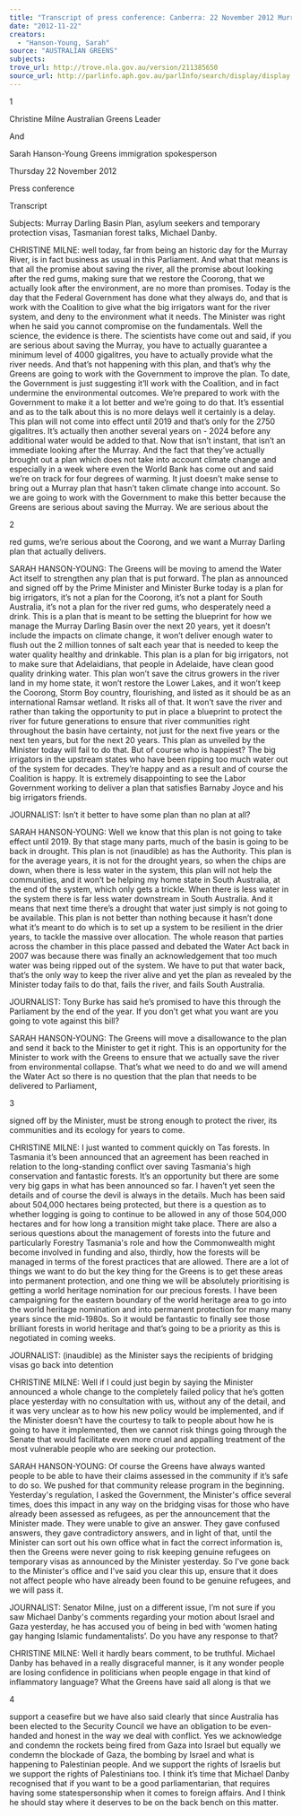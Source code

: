 ```yaml
---
title: "Transcript of press conference: Canberra: 22 November 2012 Murray Darling Basin Plan; asylum seekers and temporary protection visas; Tasmanian forest talks; and inflammatory comments from Michael Danby."
date: "2012-11-22"
creators:
  - "Hanson-Young, Sarah"
source: "AUSTRALIAN GREENS"
subjects:
trove_url: http://trove.nla.gov.au/version/211385650
source_url: http://parlinfo.aph.gov.au/parlInfo/search/display/display.w3p;query=Id%3A%22media/pressrel/2062882%22
---
```


 1 

 

 

 

 

 Christine Milne   Australian Greens Leader   

 And    

 Sarah Hanson-Young  Greens immigration spokesperson    

 

 Thursday 22 November 2012   

 Press conference    

 Transcript   

 Subjects:  Murray Darling Basin Plan, asylum seekers and temporary protection visas, Tasmanian  forest talks, Michael Danby. 

 CHRISTINE MILNE: well today, far from being an historic day for the Murray River, is in fact business  as usual in this Parliament. And what that means is that all the promise about saving the river, all the  promise about looking after the red gums, making sure that we restore the Coorong, that we  actually look after the environment, are no more than promises. Today is the day that the Federal  Government has done what they always do, and that is work with the Coalition to give what the big  irrigators want for the river system, and deny to the environment what it needs. The Minister was  right when he said you cannot compromise on the fundamentals. Well the science, the evidence is  there. The scientists have come out and said, if you are serious about saving the Murray, you have to  actually guarantee a minimum level of 4000 gigalitres, you have to actually provide what the river  needs. And that’s not happening with this plan, and that’s why the Greens are going to work with  the Government to improve the plan. To date, the Government is just suggesting it’ll work with the  Coalition, and in fact undermine the environmental outcomes. We’re prepared to work with the  Government to make it a lot better and we’re going to do that. It’s essential and as to the talk about  this is no more delays well it certainly is a delay. This plan will not come into effect until 2019 and  that’s only for the 2750 gigalitres. It’s actually then another several years on - 2024 before any  additional water would be added to that. Now that isn’t instant, that isn’t an immediate looking  after the Murray. And the fact that they’ve actually brought out a plan which does not take into  account climate change and especially in a week where even the World Bank has come out and said  we’re on track for four degrees of warming. It just doesn’t make sense to bring out a Murray plan  that hasn’t taken climate change into account. So we are going to work with the Government to  make this better because the Greens are serious about saving the Murray. We are serious about the 

 2 

 

 red gums, we’re serious about the Coorong, and we want a Murray Darling plan that actually  delivers. 

 SARAH HANSON-YOUNG: The Greens will be moving to amend the Water Act itself to strengthen any  plan that is put forward. The plan as announced and signed off by the Prime Minister and Minister  Burke today is a plan for big irrigators, it’s not a plan for the Coorong, it’s not a plant for South  Australia, it’s not a plan for the river red gums, who desperately need a drink. This is a plan that is  meant to be setting the blueprint for how we manage the Murray Darling Basin over the next 20  years, yet it doesn’t include the impacts on climate change, it won’t deliver enough water to flush  out the 2 million tonnes of salt each year that is needed to keep the water quality healthy and  drinkable. This plan is a plan for big irrigators, not to make sure that Adelaidians, that people in  Adelaide, have clean good quality drinking water. This plan won’t save the citrus growers in the river  land in my home state, it won’t restore the Lower Lakes, and it won’t keep the Coorong, Storm Boy  country, flourishing, and listed as it should be as an international Ramsar wetland. It risks all of that.  It won’t save the river and rather than taking the opportunity to put in place a blueprint to protect  the river for future generations to ensure that river communities right throughout the basin have  certainty, not just for the next five years or the next ten years, but for the next 20 years. This plan as  unveiled by the Minister today will fail to do that. But of course who is happiest? The big irrigators in  the upstream states who have been ripping too much water out of the system for decades. They’re  happy and as a result and of course the Coalition is happy. It is extremely disappointing to see the  Labor Government working to deliver a plan that satisfies Barnaby Joyce and his big irrigators  friends.  

 JOURNALIST: Isn’t it better to have some plan than no plan at all?  

 SARAH HANSON-YOUNG: Well we know that this plan is not going to take effect until 2019. By that  stage many parts, much of the basin is going to be back in drought. This plan is not (inaudible) as has  the Authority. This plan is for the average years, it is not for the drought years, so when the chips are  down, when there is less water in the system, this plan will not help the communities, and it won’t  be helping my home state in South Australia, at the end of the system, which only gets a trickle.  When there is less water in the system there is far less water downstream in South Australia. And it  means that next time there’s a drought that water just simply is not going to be available. This plan  is not better than nothing because it hasn’t done what it’s meant to do which is to set up a system to  be resilient in the drier years, to tackle the massive over allocation. The whole reason that parties  across the chamber in this place passed and debated the Water Act back in 2007 was because there  was finally an acknowledgement that too much water was being ripped out of the system. We have  to put that water back, that’s the only way to keep the river alive and yet the plan as revealed by the  Minister today fails to do that, fails the river, and fails South Australia. 

 JOURNALIST: Tony Burke has said he’s promised to have this through the Parliament by the end of  the year. If you don’t get what you want are you going to vote against this bill? 

 SARAH HANSON-YOUNG: The Greens will move a disallowance to the plan and send it back to the  Minister to get it right. This is an opportunity for the Minister to work with the Greens to ensure that  we actually save the river from environmental collapse. That’s what we need to do and we will  amend the Water Act so there is no question that the plan that needs to be delivered to Parliament, 

 3 

 

 signed off by the Minister, must be strong enough to protect the river, its communities and its  ecology for years to come. 

 CHRISTINE MILNE: I just wanted to comment quickly on Tas forests. In Tasmania it’s been announced  that an agreement has been reached in relation to the long-standing conflict over saving Tasmania's  high conservation and fantastic forests. It’s an opportunity but there are some very big gaps in what  has been announced so far. I haven’t yet seen the details and of course the devil is always in the  details. Much has been said about 504,000 hectares being protected, but there is a question as to  whether logging is going to continue to be allowed in any of those 504,000 hectares and for how  long a transition might take place. There are also a serious questions about the management of  forests into the future and particularly Forestry Tasmania's role and how the Commonwealth might  become involved in funding and also, thirdly, how the forests will be managed in terms of the forest  practices that are allowed. There are a lot of things we want to do but the key thing for the Greens is  to get these areas into permanent protection, and one thing we will be absolutely prioritising is  getting a world heritage nomination for our precious forests. I have been campaigning for the  eastern boundary of the world heritage area to go into the world heritage nomination and into  permanent protection for many many years since the mid-1980s. So it would be fantastic to finally  see those brilliant forests in world heritage and that’s going to be a priority as this is negotiated in  coming weeks. 

 JOURNALIST: (inaudible) as the Minister says the recipients of bridging visas go back into detention  

 CHRISTINE MILNE: Well if I could just begin by saying the Minister announced a whole change to the  completely failed policy that he’s gotten place yesterday with no consultation with us, without any  of the detail, and it was very unclear as to how his new policy would be implemented, and if the  Minister doesn’t have the courtesy to talk to people about how he is going to have it implemented,  then we cannot risk things going through the Senate that would facilitate even more cruel and  appalling treatment of the most vulnerable people who are seeking our protection. 

 SARAH HANSON-YOUNG: Of course the Greens have always wanted people to be able to have their  claims assessed in the community if it’s safe to do so. We pushed for that community release  program in the beginning. Yesterday's regulation, I asked the Government, the Minister's office  several times, does this impact in any way on the bridging visas for those who have already been  assessed as refugees, as per the announcement that the Minister made. They were unable to give an  answer. They gave confused answers, they gave contradictory answers, and in light of that, until the  Minister can sort out his own office what in fact the correct information is, then the Greens were  never going to risk keeping genuine refugees on temporary visas as announced by the Minister  yesterday. So I’ve gone back to the Minister's office and I’ve said you clear this up, ensure that it  does not affect people who have already been found to be genuine refugees, and we will pass it.  

 JOURNALIST: Senator Milne, just on a different issue, I’m not sure if you saw Michael Danby's  comments regarding your motion about Israel and Gaza yesterday, he has accused you of being in  bed with ‘women hating gay hanging Islamic fundamentalists’. Do you have any response to that? 

 CHRISTINE MILNE: Well it hardly bears comment, to be truthful. Michael Danby has behaved in a  really disgraceful manner, is it any wonder people are losing confidence in politicians when people  engage in that kind of inflammatory language? What the Greens have said all along is that we 

 4 

 

 support a ceasefire but we have also said clearly that since Australia has been elected to the Security  Council we have an obligation to be even-handed and honest in the way we deal with conflict. Yes  we acknowledge and condemn the rockets being fired from Gaza into Israel but equally we condemn  the blockade of Gaza, the bombing by Israel and what is happening to Palestinian people. And we  support the rights of Israelis but we support the rights of Palestinians too. I think it’s time that  Michael Danby recognised that if you want to be a good parliamentarian, that requires having some  statespersonship when it comes to foreign affairs. And I think he should stay where it deserves to be  on the back bench on this matter. 

 

